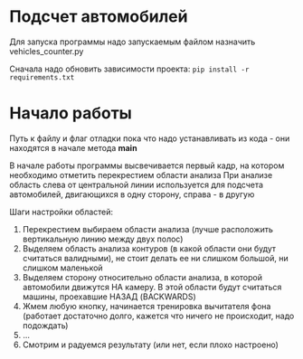 # Подсчет автомобилей

Для запуска программы надо запускаемым файлом назначить vehicles_counter.py

Сначала надо обновить зависимости проекта:
`pip install -r requirements.txt`

# Начало работы
Путь к файлу и флаг отладки пока что надо устанавливать из кода - они находятся в начале метода __main__

В начале работы программы высвечивается первый кадр, на котором необходимо отметить перекрестием области анализа
При анализе область слева от центральной линии используется для подсчета автомобилей, двигающихся в одну сторону, справа - в другую

Шаги настройки областей:
  1. Перекрестием выбираем области анализа (лучше расположить вертикальную линию между двух полос)
  2. Выделяем область анализа контуров (в какой области они будут считаться валидными), не стоит делать ее ни слишком большой, ни слишком маленькой
  3. Выделяем сторону относительно области анализа, в которой автомобили движутся НА камеру. В этой области будут считаться машины, проехавшие НАЗАД (BACKWARDS)
  4. Жмем любую кнопку, начинается тренировка вычитателя фона (работает достаточно долго, кажется что ничего не происходит, надо подождать)
  5. ...
  6. Смотрим и радуемся результату (или нет, если плохо настроено)
